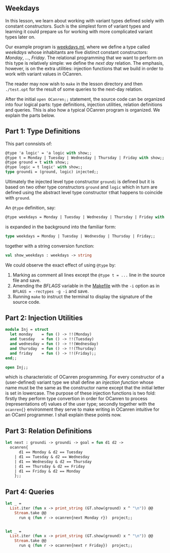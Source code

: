 ## Weekdays

In this lesson, we learn about working with variant types defined solely with
constant constructors. Such is the simplest form of variant types and learning it
could prepare us for working with more complicated variant types later on.

Our example program is [weekdays.ml](weekdays.ml), where we define a type
called _weekdays_ whose inhabitants are five distinct constant constructors:
_Monday_, ...,  _Friday_. The relational programming that we want to perform on this type
is relatively simple: we define the _next day_ relation. The emphasis, however, is on the
extra utilities: injection functions that we build in order to work with variant values in
OCanren.

The reader may now wish to `make` in the lesson directory and then `./test.opt`
for the result of some queries to the next-day relation.

After the initial `open OCanren;;` statement, the source code can be organized
into four logical parts: type definitions, injection utilities, relation
definitions and queries. This is also how a typical
OCanren program is organized. We explain the parts below. 

## Part 1: Type Definitions

This part connsists of:
```ocaml
@type 'a logic' = 'a logic with show;;
@type t = Monday | Tuesday | Wednesday | Thursday | Friday with show;;
@type ground = t with show;;
@type logic = t logic' with show;;
type groundi = (ground, logic) injected;;
```
Ultimately the injected level type constructor `groundi` is defined but it is based on two other
type constructors `ground` and `logic` which in turn are defined using the
abstract level type constructor `t`that happens to coincide with `ground`.

An `@type` definition, say:
```ocaml
@type weekdays = Monday | Tuesday | Wednesday | Thursday | Friday with show;;
```
is expanded in the background into the familiar form:
```ocaml
type weekdays = Monday | Tuesday | Wednesday | Thursday | Friday;;
```
together with a string conversion function:
```ocaml
val show_weekdays : weekdays -> string
```
We could observe the exact effect of using `@type`
by:
1) Marking as comment all lines except the `@type t = ...` line in the source file and save.
2) Amending the _BFLAGS_ variable in the [Makefile](Makefile#L11) with
the `-i`  option as in `BFLAGS = -rectypes -g -i` and save.
3) Running `make`  to instruct the terminal to display the signature of the source code. 

## Part 2: Injection Utilities

```ocaml
module Inj = struct
  let monday    = fun () -> !!(Monday)
  and tuesday   = fun () -> !!(Tuesday)
  and wednesday = fun () -> !!(Wednesday)
  and thursday  = fun () -> !!(Thursday)
  and friday    = fun () -> !!(Friday);;
end;;

open Inj;;
```
which is characteristic of OCanren programming. For every constructor of a (user-defined) variant
type we shall define an _injection function_ whose name must be the same as the constructor name
except that the initial letter is set in lowercase. The purpose of these injection functions
is two fold: firstly they perform type convertion in order for OCanren to process
(representations of) values of the user type;
secondly together with the `ocanren{}` environment they serve to make writing in OCanren
intuitive for an OCaml programmer. I shall explain these points now.

## Part 3: Relation Definitions

```ocaml
let next : groundi -> groundi -> goal = fun d1 d2 ->
  ocanren{
      d1 == Monday & d2 == Tuesday
    | d1 == Tuesday & d2 == Wednesday
    | d1 == Wednesday & d2 == Thursday
    | d1 == Thursday & d2 == Friday
    | d1 == Friday & d2 == Monday 
    };;
```

## Part 4: Queries

```ocaml
let _ =
  List.iter (fun x -> print_string (GT.show(ground) x ^ "\n")) @@ 
    Stream.take @@
      run q (fun r -> ocanren{next Monday r})  project;;


let _ =
  List.iter (fun x -> print_string (GT.show(ground) x ^ "\n")) @@ 
    Stream.take @@
      run q (fun r -> ocanren{next r Friday})  project;;
```

